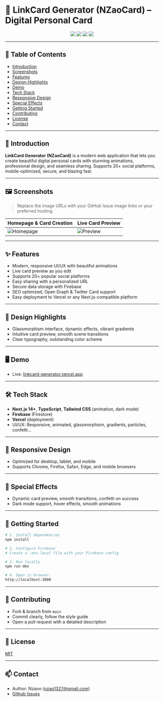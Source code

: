 # 🌟 LinkCard Generator (NZaoCard) – Digital Personal Card

<p align="center">
  <img src="https://img.shields.io/github/stars/nzaoo/linkcard_generator?style=for-the-badge" />
  <img src="https://img.shields.io/github/issues/nzaoo/linkcard_generator?style=for-the-badge" />
  <img src="https://img.shields.io/github/license/nzaoo/linkcard_generator?style=for-the-badge" />
  <img src="https://img.shields.io/github/last-commit/nzaoo/linkcard_generator?style=for-the-badge" />
</p>

---

## 📑 Table of Contents

- [Introduction](#introduction)
- [Screenshots](#screenshots)
- [Features](#features)
- [Design Highlights](#design-highlights)
- [Demo](#demo)
- [Tech Stack](#tech-stack)
- [Responsive Design](#responsive-design)
- [Special Effects](#special-effects)
- [Getting Started](#getting-started)
- [Contributing](#contributing)
- [License](#license)
- [Contact](#contact)

---

## 🚀 Introduction

**LinkCard Generator (NZaoCard)** is a modern web application that lets you create beautiful digital personal cards with stunning animations, professional design, and seamless sharing. Supports 20+ social platforms, mobile-optimized, secure, and blazing fast.

---

## 🖼️ Screenshots

> Replace the image URLs with your GitHub Issue image links or your preferred hosting.

| Homepage & Card Creation                                                           | Live Card Preview                                                                 |
| ---------------------------------------------------------------------------------- | --------------------------------------------------------------------------------- |
| ![Homepage]([https://github.com/nzaoo/linkcard_generator/issues/1#issuecomment-xxx](https://private-user-images.githubusercontent.com/178036875/460492744-3dd1d056-42d6-4ea1-b3b4-4f4d15113dca.png?jwt=eyJhbGciOiJIUzI1NiIsInR5cCI6IkpXVCJ9.eyJpc3MiOiJnaXRodWIuY29tIiwiYXVkIjoicmF3LmdpdGh1YnVzZXJjb250ZW50LmNvbSIsImtleSI6ImtleTUiLCJleHAiOjE3NTEyNzQ2NzUsIm5iZiI6MTc1MTI3NDM3NSwicGF0aCI6Ii8xNzgwMzY4NzUvNDYwNDkyNzQ0LTNkZDFkMDU2LTQyZDYtNGVhMS1iM2I0LTRmNGQxNTExM2RjYS5wbmc_WC1BbXotQWxnb3JpdGhtPUFXUzQtSE1BQy1TSEEyNTYmWC1BbXotQ3JlZGVudGlhbD1BS0lBVkNPRFlMU0E1M1BRSzRaQSUyRjIwMjUwNjMwJTJGdXMtZWFzdC0xJTJGczMlMkZhd3M0X3JlcXVlc3QmWC1BbXotRGF0ZT0yMDI1MDYzMFQwOTA2MTVaJlgtQW16LUV4cGlyZXM9MzAwJlgtQW16LVNpZ25hdHVyZT0zMWM1ZDY4OTA1N2E0MTQyMWU4NGNiNTYzOTQ1M2EzN2RjMzljNDk0ODBmYzBmNjM2YjIwMTdlZTc2ZmU1MGFhJlgtQW16LVNpZ25lZEhlYWRlcnM9aG9zdCJ9.wcyQs0-3o1n0b1lnfmyudXA5DM7Cp-m8Pbox1ceqBIo)) | ![Preview]([https://github.com/nzaoo/linkcard_generator/issues/1#issuecomment-yyy](https://private-user-images.githubusercontent.com/178036875/460493567-2cb630ce-f311-4e2d-a6c8-54a942acad0f.png?jwt=eyJhbGciOiJIUzI1NiIsInR5cCI6IkpXVCJ9.eyJpc3MiOiJnaXRodWIuY29tIiwiYXVkIjoicmF3LmdpdGh1YnVzZXJjb250ZW50LmNvbSIsImtleSI6ImtleTUiLCJleHAiOjE3NTEyNzQ2NzUsIm5iZiI6MTc1MTI3NDM3NSwicGF0aCI6Ii8xNzgwMzY4NzUvNDYwNDkzNTY3LTJjYjYzMGNlLWYzMTEtNGUyZC1hNmM4LTU0YTk0MmFjYWQwZi5wbmc_WC1BbXotQWxnb3JpdGhtPUFXUzQtSE1BQy1TSEEyNTYmWC1BbXotQ3JlZGVudGlhbD1BS0lBVkNPRFlMU0E1M1BRSzRaQSUyRjIwMjUwNjMwJTJGdXMtZWFzdC0xJTJGczMlMkZhd3M0X3JlcXVlc3QmWC1BbXotRGF0ZT0yMDI1MDYzMFQwOTA2MTVaJlgtQW16LUV4cGlyZXM9MzAwJlgtQW16LVNpZ25hdHVyZT04MGQ4YzA2MTgxMDA1ZjllZDczNTg1NWU5YTQwNjk3ZDA3YWIzNmY3ZjliNzA3ODVlYzA2MDJlZTE5NDk3MWNkJlgtQW16LVNpZ25lZEhlYWRlcnM9aG9zdCJ9.1B-0osxXTpmRqfM65sCgVKiFTQlTLgEiWZUySpEHsM4)) |

---

## ✨ Features

- Modern, responsive UI/UX with beautiful animations
- Live card preview as you edit
- Supports 20+ popular social platforms
- Easy sharing with a personalized URL
- Secure data storage with Firebase
- SEO optimized, Open Graph & Twitter Card support
- Easy deployment to Vercel or any Next.js-compatible platform

---

## 🎨 Design Highlights

- Glassmorphism interface, dynamic effects, vibrant gradients
- Intuitive card preview, smooth scene transitions
- Clear typography, outstanding color scheme

---

## 🖥️ Demo

- Live: [linkcard-generator.vercel.app](https://linkcard-generator.vercel.app)

---

## 🛠️ Tech Stack

- **Next.js 14+**, **TypeScript**, **Tailwind CSS** (animation, dark mode)
- **Firebase** (Firestore)
- **Vercel** (deployment)
- UI/UX: Responsive, animated, glassmorphism, gradients, particles, confetti...

---

## 📱 Responsive Design

- Optimized for desktop, tablet, and mobile
- Supports Chrome, Firefox, Safari, Edge, and mobile browsers

---

## 🌌 Special Effects

- Dynamic card preview, smooth transitions, confetti on success
- Dark mode support, hover effects, smooth animations

---

## 📝 Getting Started

```bash
# 1. Install dependencies
npm install

# 2. Configure Firebase
# Create a .env.local file with your Firebase config

# 3. Run locally
npm run dev

# 4. Open in browser:
http://localhost:3000
```

---

## 🤝 Contributing

- Fork & branch from `main`
- Commit clearly, follow the style guide
- Open a pull request with a detailed description

---

## 📄 License

[MIT](LICENSE)

---

## 📫 Contact

- Author: Nzaoo (nzao1327@gmail.com)
- [Github Issues](https://github.com/nzaoo/linkcard_generator/issues)
